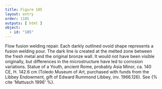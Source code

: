 ```yaml
---
title: Figure 185
layout: entry
order: 1185
outputs: [ html ]
object:
  - id: "185"
---
```


Flow fusion welding repair. Each darkly outlined ovoid shape represents a fusion welding pour. The dark line is created at the melted zone between the fresh metal and the original bronze wall. It would not have been visible originally, but differences in the microstructure have led to corrosion variations. Statue of a Youth, ancient Rome, probably Asia Minor, ca. 140 CE, H. 142.6 cm (Toledo Museum of Art, purchased with funds from the Libbey Endowment, gift of Edward Rummond Libbey, inv. 1966.126). See {% cite 'Mattusch 1996' %}.

